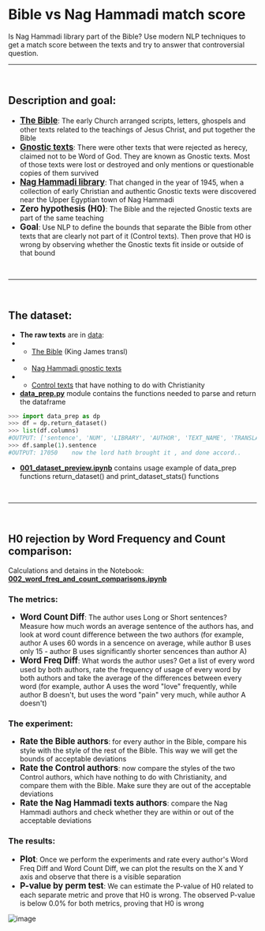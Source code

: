 # Bible vs Nag Hammadi match score
Is Nag Hammadi library part of the Bible? Use modern NLP techniques to get a match score between the texts and try to answer that controversial question.

<hr>
<br>

## Description and goal:
- <b style="font-size:120%">**[The Bible](https://en.wikipedia.org/wiki/Bible)**</b>: The early Church arranged scripts, letters, ghospels and other texts related to the teachings of Jesus Christ, and put together the Bible
- <b style="font-size:120%">**[Gnostic texts](https://en.wikipedia.org/wiki/Gnostic_texts)**</b>: There were other texts that were rejected as herecy, claimed not to be Word of God. They are known as Gnostic texts. Most of those texts were lost or destroyed and only mentions or questionable copies of them survived
- <b style="font-size:120%">**[Nag Hammadi library](https://en.wikipedia.org/wiki/Nag_Hammadi_library)**</b>: That changed in the year of 1945, when a collection of early Christian and authentic Gnostic texts were discovered near the Upper Egyptian town of Nag Hammadi
- <b style="font-size:120%">Zero hypothesis (H0)</b>: The Bible and the rejected Gnostic texts are part of the same teaching
- <b style="font-size:120%">Goal</b>: Use NLP to define the bounds that separate the Bible from other texts that are clearly not part of it (Control texts). Then prove that H0 is wrong by observing whether the Gnostic texts fit inside or outside of that bound

<br>
<hr>
<br>

## The dataset:
- **The raw texts** are in [data](https://github.com/TraxData313/Bible-vs-NagHammadi-match-score/tree/main/data): 
- - [The Bible](https://github.com/TraxData313/Bible-vs-NagHammadi-match-score/tree/main/data/Bible%20-%20King%20James) (King James transl) 
- - [Nag Hammadi gnostic texts](https://github.com/TraxData313/Bible-vs-NagHammadi-match-score/tree/main/data/Nag%20Hammadi)
- - [Control texts](https://github.com/TraxData313/Bible-vs-NagHammadi-match-score/tree/main/data/Control%20texts) that have nothing to do with Christianity
- **[data_prep.py](https://github.com/TraxData313/Bible-vs-NagHammadi-match-score/blob/main/data_prep.py)** module contains the functions needed to parse and return the dataframe
```python
>>> import data_prep as dp
>>> df = dp.return_dataset()
>>> list(df.columns)
#OUTPUT: ['sentence', 'NUM', 'LIBRARY', 'AUTHOR', 'TEXT_NAME', 'TRANSLATION', 'char_count', 'words_count']
>>> df.sample(1).sentence
#OUTPUT: 17050    now the lord hath brought it , and done accord..
```
- **[001_dataset_preview.ipynb](https://github.com/TraxData313/Bible-vs-NagHammadi-match-score/blob/main/001_dataset_preview.ipynb)** contains usage example of data_prep functions return_dataset() and print_dataset_stats() functions


<br>
<hr>
<br>

## H0 rejection by Word Frequency and Count comparison:
Calculations and detains in the Notebook: **[002_word_freq_and_count_comparisons.ipynb](https://github.com/TraxData313/Bible-vs-NagHammadi-match-score/blob/main/002_word_freq_and_count_comparisons.ipynb)**

### The metrics:
- <b style="font-size:120%">Word Count Diff</b>: The author uses Long or Short sentences?
Measure how much words an average sentence of the authors has, and look at word count difference between the two authors (for example, author A uses 60 words in a sencence on average, while author B uses only 15 - author B uses significantly shorter sencences than author A)
- <b style="font-size:120%">Word Freq Diff</b>: What words the author uses?
Get a list of every word used by both authors, rate the frequency of usage of every word by both authors and take the average of the differences between every word (for example, author A uses the word "love" frequently, while author B doesn't, but uses the word "pain" very much, while author A doesn't)

### The experiment:
- <b style="font-size:120%">Rate the Bible authors</b>: for every author in the Bible, compare his style with the style of the rest of the Bible. This way we will get the bounds of acceptable deviations
- <b style="font-size:120%">Rate the Control authors</b>: now compare the styles of the two Control authors, which have nothing to do with Christianity, and compare them with the Bible. Make sure they are out of the acceptable deviations
- <b style="font-size:120%">Rate the Nag Hammadi texts authors</b>: compare the Nag Hammadi authors and check whether they are within or out of the acceptable deviations

###  The results:
- <b style="font-size:120%">Plot</b>: Once we perform the experiments and rate every author's Word Freq Diff and Word Count Diff, we can plot the results on the X and Y axis and observe that there is a visible separation
- <b style="font-size:120%">P-value by perm test</b>: We can estimate the P-value of H0 related to each separate metric and prove that H0 is wrong. The observed P-value is below 0.0% for both metrics, proving that H0 is wrong

![image](https://user-images.githubusercontent.com/45358654/147566664-2798b083-9a16-4fd4-aef7-a76d6007be45.png)
